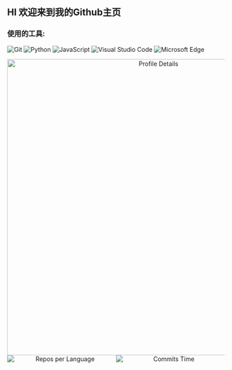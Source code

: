 
## HI 欢迎来到我的Github主页
### 使用的工具:

![Git](https://img.shields.io/badge/Git-F05032?style=flat-square&logo=Git&logoColor=white)
![Python](https://img.shields.io/badge/Python-3776AB?style=flat-square&logo=Python&logoColor=white)
![JavaScript](https://img.shields.io/badge/JavaScript-F7DF1E?style=flat-square&logo=JavaScript&logoColor=white)
![Visual Studio Code](https://img.shields.io/badge/Visual_Studio_Code-007ACC?style=flat-square&logo=Visual-Studio-Code&logoColor=white)
![Microsoft Edge](https://img.shields.io/badge/Microsoft_Edge-0078D7?style=flat-square&logo=Microsoft-Edge&logoColor=white)
<div align="center">
    <img src="https://github-readme-activity-graph.vercel.app/graph?username=BaiHengRui&theme=react" alt="Profile Details" style="max-width: 100%; width: 685px;">
</div>

<div align="center" style="display: flex; justify-content: center; max-width: 600px; margin: 0 auto;">
    <img src="http://github-profile-summary-cards.vercel.app/api/cards/repos-per-language?username=BaiHengRui&theme=nord_bright&exclude=html,Gerber%20Image" alt="Repos per Language" style="flex: 1; max-width: 50%;">
    <img src="http://github-profile-summary-cards.vercel.app/api/cards/productive-time?username=BaiHengRui&theme=nord_bright&utcOffset=+8" alt="Commits Time" style="flex: 1; max-width: 50%;">
</div>
